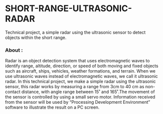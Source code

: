 # SHORT-RANGE-ULTRASONIC-RADAR
Technical project, a simple radar using the ultrasonic sensor to detect objects within the short range.
### About :
Radar is an object detection system that uses electromagnetic waves to identify range, altitude, direction, or speed of both moving and fixed objects such as aircraft, ships, vehicles, weather formations, and terrain. When we use ultrasonic waves instead of electromagnetic waves, we call it ultrasonic radar.
In this technical project, we make a simple radar using the ultrasonic sensor, this radar works by measuring a range from 3cm to 40 cm as non-contact distance, with angle range between 15˚ and 165˚.The movement of the sensor is controlled by using a small servo motor. Information received from the sensor will be used by “Processing Development Environment” software to illustrate the result on a PC screen.

